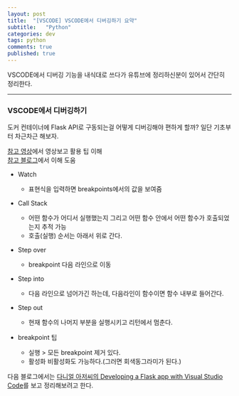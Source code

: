 ```yaml
---
layout: post
title:  "[VSCODE] VSCODE에서 디버깅하기 요약"
subtitle:   "Python"
categories: dev
tags: python
comments: true
published: true
---
```


VSCODE에서 디버깅 기능을 내식대로 쓰다가 유튜브에 정리하신분이 있어서 간단히 정리한다.

---
  
### VSCODE에서 디버깅하기
   
도커 컨테이너에 Flask API로 구동되는걸 어떻게 디버깅해야 편하게 할까? 일단 기초부터 차근차근 해보자.  
    
[참고 영상](https://www.youtube.com/watch?v=_1HM6MJMYPw)에서 영상보고 활용 팁 이해  
[참고 블로그](https://reese-dev.netlify.app/etc/vscode_debugging/)에서 이해 도움

  
- Watch
    - 표현식을 입력하면 breakpoints에서의 값을 보여줌
   
- Call Stack
    - 어떤 함수가 어디서 실행했는지 그리고 어떤 함수 안에서 어떤 함수가 호출되었는지 추적 가능
    - 호출(실행) 순서는 아래서 위로 간다.
   
- Step over
    - breakpoint 다음 라인으로 이동
   
- Step into
    - 다음 라인으로 넘어가긴 하는데, 다음라인이 함수이면 함수 내부로 들어간다.
   
- Step out
    - 현재 함수의 나머지 부분을 실행시키고 리턴에서 멈춘다.
   
- breakpoint 팁
    - 실행 > 모든 breakpoint 제거 있다.
    - 활성화 비활성화도 가능하다.(그러면 회색동그라미가 된다.)
  
다음 블로그에서는 [다니얼 아저씨의 Developing a Flask app with Visual Studio Code](https://www.youtube.com/watch?v=P1PCS6puIyA&t=3090s)를 보고 정리해보려고 한다.
